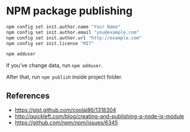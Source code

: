 # NPM package publishing

```sh
npm config set init.author.name "Your Name"
npm config set init.author.email "you@example.com"
npm config set init.author.url "http://example.com"
npm config set init.license "MIT"

npm adduser
```

If you’ve change data, run `npm adduser`.

After that, run `npm publish` inside project folder.

## References

* https://gist.github.com/coolaj86/1318304
* http://quickleft.com/blog/creating-and-publishing-a-node-js-module
* https://github.com/npm/npm/issues/6345
